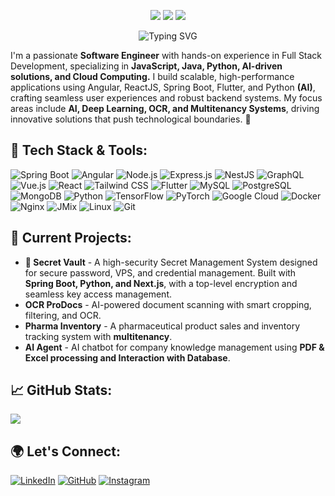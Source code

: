 <p align="center">
  <img src="https://img.shields.io/badge/Full%20Stack%20Developer-%231d4ed8.svg?style=for-the-badge&logo=react&logoColor=white" />
  <img src="https://img.shields.io/badge/AI%20%26%20Cloud%20Computing-%23f97316.svg?style=for-the-badge&logo=tensorflow&logoColor=white" />
  <img src="https://img.shields.io/badge/Open%20Source%20Contributor-%23084a81.svg?style=for-the-badge&logo=github&logoColor=white" />
</p>

<!-- Banner or Typing SVG -->
<p align="center">
  <img src="https://readme-typing-svg.herokuapp.com?size=24&color=9B59B6&center=true&vCenter=true&width=800&lines=👋+Hey,+I'm+Abderrahmane+Ouhna!;Software+Engineer+🚀" alt="Typing SVG" />
</p>
I'm a passionate <b>Software Engineer</b> with hands-on experience in Full Stack Development, specializing in <b>JavaScript, Java, Python, AI-driven solutions, and Cloud Computing.</b> I build scalable, high-performance applications using Angular, ReactJS, Spring Boot, Flutter, and Python <b>(AI)</b>, crafting seamless user experiences and robust backend systems. My focus areas include <b>AI, Deep Learning, OCR, and Multitenancy Systems</b>, driving innovative solutions that push technological boundaries. 🚀

## 🔧 Tech Stack & Tools:

![Spring Boot](https://img.shields.io/badge/Spring%20Boot-%236DB33F.svg?style=for-the-badge&logo=spring&logoColor=white)
![Angular](https://img.shields.io/badge/Angular-%23DD0031.svg?style=for-the-badge&logo=angular&logoColor=white)
![Node.js](https://img.shields.io/badge/Node.js-%23339933.svg?style=for-the-badge&logo=node.js&logoColor=white)
![Express.js](https://img.shields.io/badge/Express.js-%23000000.svg?style=for-the-badge&logo=express&logoColor=white)
![NestJS](https://img.shields.io/badge/NestJS-%23E0234E.svg?style=for-the-badge&logo=nestjs&logoColor=white)
![GraphQL](https://img.shields.io/badge/GraphQL-%23E10098.svg?style=for-the-badge&logo=graphql&logoColor=white)
![Vue.js](https://img.shields.io/badge/Vue.js-%2335495e.svg?style=for-the-badge&logo=vuedotjs&logoColor=%234FC08D)
![React](https://img.shields.io/badge/React-%2361DAFB.svg?style=for-the-badge&logo=react&logoColor=black)
![Tailwind CSS](https://img.shields.io/badge/TailwindCSS-%2338B2AC.svg?style=for-the-badge&logo=tailwind-css&logoColor=white)
![Flutter](https://img.shields.io/badge/Flutter-%2302569B.svg?style=for-the-badge&logo=flutter&logoColor=white)
![MySQL](https://img.shields.io/badge/MySQL-%234479A1.svg?style=for-the-badge&logo=mysql&logoColor=white)
![PostgreSQL](https://img.shields.io/badge/PostgreSQL-%23316192.svg?style=for-the-badge&logo=postgresql&logoColor=white)
![MongoDB](https://img.shields.io/badge/MongoDB-%2347A248.svg?style=for-the-badge&logo=mongodb&logoColor=white)
![Python](https://img.shields.io/badge/Python-%233776AB.svg?style=for-the-badge&logo=python&logoColor=white)
![TensorFlow](https://img.shields.io/badge/TensorFlow-%23FF6F00.svg?style=for-the-badge&logo=tensorflow&logoColor=white)
![PyTorch](https://img.shields.io/badge/PyTorch-%23EE4C2C.svg?style=for-the-badge&logo=pytorch&logoColor=white)
![Google Cloud](https://img.shields.io/badge/Google%20Cloud-%234285F4.svg?style=for-the-badge&logo=google-cloud&logoColor=white)
![Docker](https://img.shields.io/badge/Docker-%230db7ed.svg?style=for-the-badge&logo=docker&logoColor=white)
![Nginx](https://img.shields.io/badge/Nginx-%23009639.svg?style=for-the-badge&logo=nginx&logoColor=white)
![JMix](https://img.shields.io/badge/JMix-%23FF6F00.svg?style=for-the-badge&logo=java&logoColor=white)
![Linux](https://img.shields.io/badge/Linux-%23FCC624.svg?style=for-the-badge&logo=linux&logoColor=black)
![Git](https://img.shields.io/badge/Git-%23F05032.svg?style=for-the-badge&logo=git&logoColor=white)

## 🚀 Current Projects:
- **🔐 Secret Vault** - A high-security Secret Management System designed for secure password, VPS, and credential management. Built with **Spring Boot, Python, and Next.js**, with a top-level encryption and seamless key access management.
- **OCR ProDocs** - AI-powered document scanning with smart cropping, filtering, and OCR.
- **Pharma Inventory** - A pharmaceutical product sales and inventory tracking system with **multitenancy**.
- **AI Agent** - AI chatbot for company knowledge management using **PDF & Excel processing and Interaction with Database**.


## 📈 GitHub Stats:
![](http://github-profile-summary-cards.vercel.app/api/cards/profile-details?username=AbdoHerO&theme=github_dark)


## 🌍 Let's Connect:
[![LinkedIn](https://img.shields.io/badge/LinkedIn-%230A66C2.svg?style=for-the-badge&logo=linkedin&logoColor=white)](https://www.linkedin.com/in/abderrahmane-ouhna-7480b1153/)
[![GitHub](https://img.shields.io/badge/GitHub-%23181717.svg?style=for-the-badge&logo=github&logoColor=white)](https://github.com/AbdoHerO)
[![Instagram](https://img.shields.io/badge/Instagram-%23E4405F.svg?style=for-the-badge&logo=instagram&logoColor=white)](https://www.instagram.com/abderrahmane.ouhna/)
